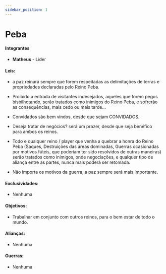 ```yaml
---
sidebar_position: 1
---
```


# Peba

#### Integrantes

- **Matheus** - Lider

#### Leis:

- a paz reinará sempre que forem respeitadas as delimitações
  de terras e propriedades declaradas pelo Reino Peba.

- Proibido a entrada de visitantes indesejados, aqueles que forem pegos bisbilhotando, serão tratados
  como inimigos do Reino Peba, e sofrerão as consequências, mais cedo ou mais tarde...

- Convidados são bem vindos, desde que sejam CONVIDADOS.

- Deseja tratar de negócios? será um prazer, desde que seja benéfico para ambos os reinos.

- Todo e qualquer reino / player que venha a quebrar a honra do Reino Peba (Saques, Destruições das áreas dominadas,
  Guerras ocasionadas por motivos fúteis, que poderiam ter sido resolvidos de outras maneiras) serão tratados
  como inimigos, onde negociações, e qualquer tipo de aliança entre as partes, nunca mais poderá ser retomada.

- Não importa os motivos da guerra, a paz sempre será mais importante.

#### Exclusividades:

- Nenhuma

#### Objetivos:

- Trabalhar em conjunto com outros reinos, para o bem estar de todo o mundo.

#### Alianças:

- Nenhuma

#### Guerras:

- Nenhuma
